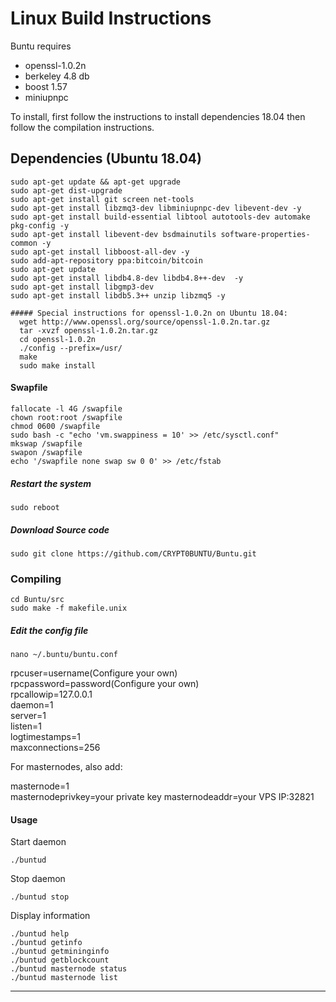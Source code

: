 # Linux Build Instructions
Buntu requires
* openssl-1.0.2n
* berkeley 4.8 db
* boost 1.57
* miniupnpc

To install, first follow the instructions to install dependencies 18.04 then follow the compilation instructions.

  ## Dependencies (Ubuntu 18.04)

    sudo apt-get update && apt-get upgrade  
    sudo apt-get dist-upgrade
    sudo apt-get install git screen net-tools
    sudo apt-get install libzmq3-dev libminiupnpc-dev libevent-dev -y  
    sudo apt-get install build-essential libtool autotools-dev automake pkg-config -y  
    sudo apt-get install libevent-dev bsdmainutils software-properties-common -y  
    sudo apt-get install libboost-all-dev -y  
    sudo add-apt-repository ppa:bitcoin/bitcoin  
    sudo apt-get update  
    sudo apt-get install libdb4.8-dev libdb4.8++-dev  -y  
    sudo apt-get install libgmp3-dev
    sudo apt-get install libdb5.3++ unzip libzmq5 -y

    ##### Special instructions for openssl-1.0.2n on Ubuntu 18.04:
      wget http://www.openssl.org/source/openssl-1.0.2n.tar.gz
      tar -xvzf openssl-1.0.2n.tar.gz
      cd openssl-1.0.2n
      ./config --prefix=/usr/
      make
      sudo make install
      
#### Swapfile
    fallocate -l 4G /swapfile  
    chown root:root /swapfile  
    chmod 0600 /swapfile  
    sudo bash -c "echo 'vm.swappiness = 10' >> /etc/sysctl.conf"  
    mkswap /swapfile  
    swapon /swapfile    
    echo '/swapfile none swap sw 0 0' >> /etc/fstab

#####  Restart the system
    sudo reboot

#####  Download Source code
    sudo git clone https://github.com/CRYPT0BUNTU/Buntu.git

### Compiling  
    cd Buntu/src
    sudo make -f makefile.unix  

##### Edit the config file  
    nano ~/.buntu/buntu.conf  

rpcuser=username(Configure your own)  
rpcpassword=password(Configure your own)  
rpcallowip=127.0.0.1  
daemon=1  
server=1  
listen=1  
logtimestamps=1  
maxconnections=256  

   For masternodes, also add:

masternode=1  
masternodeprivkey=your private key
masternodeaddr=your VPS IP:32821

#### Usage  
Start daemon

	./buntud  

Stop daemon

	./buntud stop  

Display information  

	./buntud help
	./buntud getinfo  
	./buntud getmininginfo  
	./buntud getblockcount  
	./buntud masternode status  
	./buntud masternode list  
___
